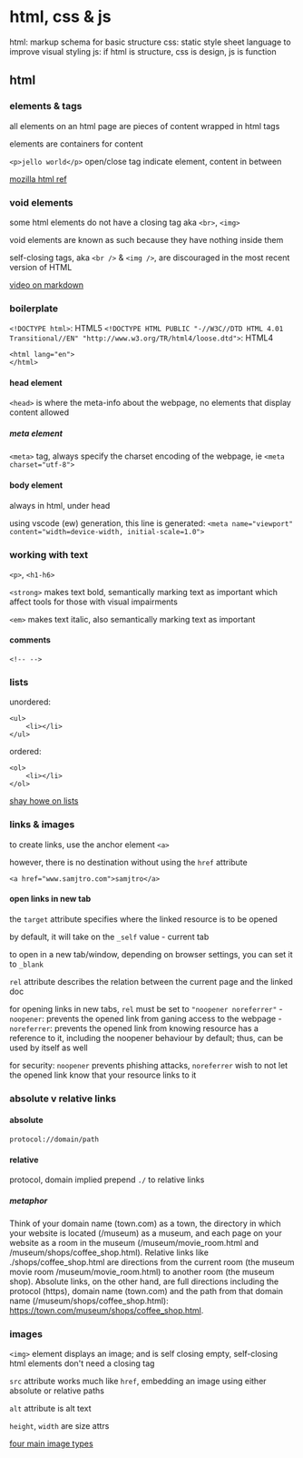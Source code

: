 # html, css & js

html: markup schema for basic structure
css: static style sheet language to improve visual styling
js: if html is structure, css is design, js is function

## html

### elements & tags

all elements on an html page are pieces of content wrapped in html tags

elements are containers for content

`<p>jello world</p>`
open/close tag indicate element, content in between

[mozilla html ref](https://developer.mozilla.org/en-US/docs/Web/HTML/Element)

### void elements

some html elements do not have a closing tag
aka `<br>`, `<img>`

void elements are known as such because they have nothing inside them

self-closing tags, aka `<br />` & `<img />`, are discouraged in the most recent version of HTML

[video on markdown](https://www.youtube.com/watch?v=LGQuIIv2RVA)

### boilerplate

`<!DOCTYPE html>`: HTML5
`<!DOCTYPE HTML PUBLIC "-//W3C//DTD HTML 4.01 Transitional//EN" "http://www.w3.org/TR/html4/loose.dtd">`: HTML4

```
<html lang="en">
</html>
```

#### head element

`<head>` is where the meta-info about the webpage, no elements that display content allowed

##### meta element

`<meta>` tag, always specify the charset encoding of the webpage, ie `<meta charset="utf-8">`

#### body element

always in html, under head

using vscode (ew) generation, this line is generated:
`<meta name="viewport" content="width=device-width, initial-scale=1.0">`

### working with text

`<p>`, `<h1-h6>`

`<strong>` makes text bold, semantically marking text as important which affect tools for those with visual impairments

`<em>` makes text italic, also semantically marking text as important

#### comments

`<!-- -->`

### lists

unordered:
```
<ul>
    <li></li>
</ul>
```

ordered:
```
<ol>
    <li></li>
</ol>
```

[shay howe on lists](https://learn.shayhowe.com/html-css/creating-lists/)

### links & images

to create links, use the anchor element `<a>`

however, there is no destination without using the `href` attribute

`<a href="www.samjtro.com">samjtro</a>`

#### open links in new tab

the `target` attribute specifies where the linked resource is to be opened

by default, it will take on the `_self` value - current tab

to open in a new tab/window, depending on browser settings, you can set it to `_blank`

`rel` attribute describes the relation between the current page and the linked doc

for opening links in new tabs, `rel` must be set to `"noopener noreferrer"`
    - `noopener`: prevents the opened link from ganing access to the webpage
    - `noreferrer`: prevents the opened link from knowing resource has a reference to it, including the noopener behaviour by default; thus, can be used by itself as well

for security: `noopener` prevents phishing attacks, `noreferrer` wish to not let the opened link know that your resource links to it

### absolute v relative links

#### absolute

`protocol://domain/path`

#### relative

protocol, domain implied
prepend `./` to relative links

##### metaphor

Think of your domain name (town.com) as a town, the directory in which your website is located (/museum) as a museum, and each page on your website as a room in the museum (/museum/movie_room.html and /museum/shops/coffee_shop.html). Relative links like ./shops/coffee_shop.html are directions from the current room (the museum movie room /museum/movie_room.html) to another room (the museum shop). Absolute links, on the other hand, are full directions including the protocol (https), domain name (town.com) and the path from that domain name (/museum/shops/coffee_shop.html): https://town.com/museum/shops/coffee_shop.html.

### images

`<img>` element displays an image; and is self closing
empty, self-closing html elements don't need a closing tag

`src` attribute works much like `href`, embedding an image using either absolute or relative paths

`alt` attribute is alt text

`height`, `width` are size attrs

[four main image types](https://internetingishard.netlify.app/html-and-css/links-and-images/#image-formats)


